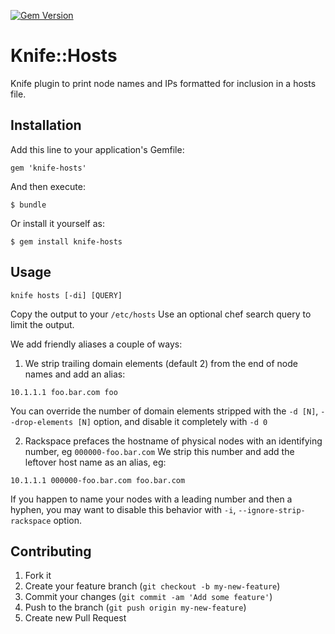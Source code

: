 [![Gem Version](https://badge.fury.io/rb/knife-hosts.png)](http://badge.fury.io/rb/knife-hosts)

# Knife::Hosts

Knife plugin to print node names and IPs formatted for inclusion in a hosts file.

## Installation

Add this line to your application's Gemfile:

    gem 'knife-hosts'

And then execute:

    $ bundle

Or install it yourself as:

    $ gem install knife-hosts

## Usage

```
knife hosts [-di] [QUERY]
```

Copy the output to your `/etc/hosts`
Use an optional chef search query to limit the output.

We add friendly aliases a couple of ways:

1. We strip trailing domain elements (default 2) from the end of node names and add an alias:
```
10.1.1.1 foo.bar.com foo
```
You can override the number of domain elements stripped with the `-d [N]`, `--drop-elements [N]` option, and disable it completely with `-d 0`

2. Rackspace prefaces the hostname of physical nodes with an identifying number, eg `000000-foo.bar.com`
We strip this number and add the leftover host name as an alias, eg:
```
10.1.1.1 000000-foo.bar.com foo.bar.com
```
If you happen to name your nodes with a leading number and then a hyphen, you may want to disable this behavior with `-i`, `--ignore-strip-rackspace` option.

## Contributing

1. Fork it
2. Create your feature branch (`git checkout -b my-new-feature`)
3. Commit your changes (`git commit -am 'Add some feature'`)
4. Push to the branch (`git push origin my-new-feature`)
5. Create new Pull Request
